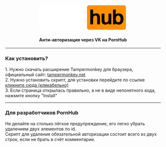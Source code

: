 <div align="center">
  <img src="https://github.com/Nubovik01/anti-auth-pornhub/raw/main/pornhub_logo.png">
  <h4>Анти-авторизация через VK на PornHub</h4>
</div>

<hr>

<div>
  <h3>Как установить?</h3>

  <p>
  1. Нужно скачать расширение Tampermonkey для браузера, официальный сайт: <a href="https://tampermonkey.net/?locale=ru">tampermonkey.net</a>
  <br>
  2. Нужно установить скрипт, для установки перейдите по ссылке <a href="https://github.com/Nubovik01/anti-auth-pornhub/raw/main/extension/anti-auth.user.js">кликните сюда (кликабельно)</a>
  <br>
  3. Если страница открылась правильно, а не в виде непонятного кода, нажмите кнопку "Install"
  </p>
</div>

<hr>

<div>
  <h3>Для разработчиков PornHub</h3>
  <p>
    Не делайте на столько лёгкое предупреждение, его легко убрать удалением двух элементов по id.
    <br>
    Скрипт для удаления обязательной авторизации состоит всего из двух строк, если не брать в счёт комментарии.
  </p>
</div>
